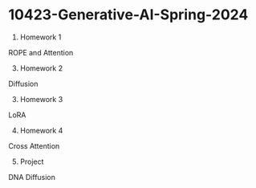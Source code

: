 ﻿# 10423-Generative-AI-Spring-2024

1. Homework 1
   
ROPE and Attention 

3. Homework 2
   
Diffusion

3. Homework 3
   
LoRA

4. Homework 4
   
Cross Attention

5. Project
   
DNA Diffusion
